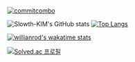 
[![commitcombo](http://commitcombo.com/get?user=Slowth-KIM&theme=Ocean-mini)](https://github.com/devxb/CommitCombo)


![Slowth-KIM's GitHub stats](https://github-readme-stats.vercel.app/api?username=Slowth-KIM&show_icons=true&theme=radical)
 [![Top Langs](https://github-readme-stats.vercel.app/api/top-langs/?username=Slowth-KIM&layout=compact)](https://github.com/anuraghazra/github-readme-stats)

[![willianrod's wakatime stats](https://github-readme-stats.vercel.app/api/wakatime?username=Slowth_KIM&layout=compact)](https://github.com/anuraghazra/github-readme-stats)

[![Solved.ac
프로필](http://mazassumnida.wtf/api/generate_badge?boj=zam2695)](https://solved.ac/zam2695)






<!--
**Slowth-KIM/Slowth-KIM** is a ✨ _special_ ✨ repository because its `README.md` (this file) appears on your GitHub profile.

Here are some ideas to get you started:

- 🔭 I’m currently working on ...
- 🌱 I’m currently learning ...
- 👯 I’m looking to collaborate on ...
- 🤔 I’m looking for help with ...
- 💬 Ask me about ...
- 📫 How to reach me: ...
- 😄 Pronouns: ...
- ⚡ Fun fact: ...
-->
